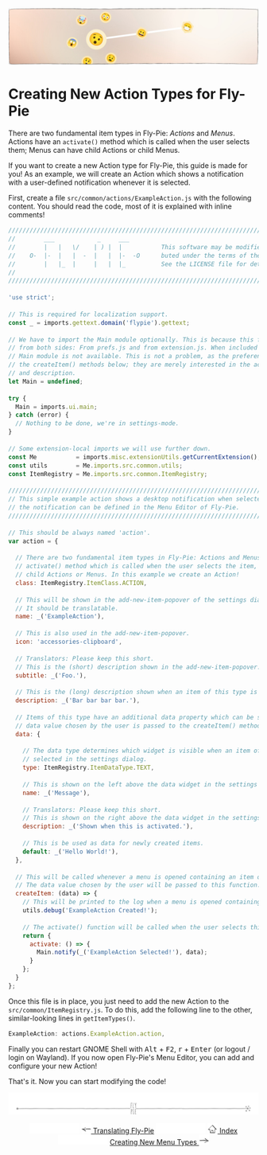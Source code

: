 <p align="center">
  <img src ="pics/banner-01.jpg" />
</p>

# Creating New Action Types for Fly-Pie

There are two fundamental item types in Fly-Pie: _Actions_ and _Menus_.
Actions have an `activate()` method which is called when the user selects them; Menus can have child Actions or child Menus. 

If you want to create a new Action type for Fly-Pie, this guide is made for you!
As an example, we will create an Action which shows a notification with a user-defined notification whenever it is selected.

First, create a file `src/common/actions/ExampleAction.js` with the following content.
You should read the code, most of it is explained with inline comments!

```javascript
//////////////////////////////////////////////////////////////////////////////////////////
//        ___            _     ___                                                      //
//        |   |   \/    | ) |  |           This software may be modified and distri-    //
//    O-  |-  |   |  -  |   |  |-  -O      buted under the terms of the MIT license.    //
//        |   |_  |     |   |  |_          See the LICENSE file for details.            //
//                                                                                      //
//////////////////////////////////////////////////////////////////////////////////////////

'use strict';

// This is required for localization support.
const _ = imports.gettext.domain('flypie').gettext;

// We have to import the Main module optionally. This is because this file is included
// from both sides: From prefs.js and from extension.js. When included from prefs.js, the
// Main module is not available. This is not a problem, as the preferences will not call
// the createItem() methods below; they are merely interested in the action's name, icon
// and description.
let Main = undefined;

try {
  Main = imports.ui.main;
} catch (error) {
  // Nothing to be done, we're in settings-mode.
}

// Some extension-local imports we will use further down.
const Me           = imports.misc.extensionUtils.getCurrentExtension();
const utils        = Me.imports.src.common.utils;
const ItemRegistry = Me.imports.src.common.ItemRegistry;

//////////////////////////////////////////////////////////////////////////////////////////
// This simple example action shows a desktop notification when selected. The text of   //
// the notification can be defined in the Menu Editor of Fly-Pie.                       //
//////////////////////////////////////////////////////////////////////////////////////////

// This should be always named 'action'.
var action = {

  // There are two fundamental item types in Fly-Pie: Actions and Menus. Actions have an
  // activate() method which is called when the user selects the item, Menus can have
  // child Actions or Menus. In this example we create an Action!
  class: ItemRegistry.ItemClass.ACTION,

  // This will be shown in the add-new-item-popover of the settings dialog.
  // It should be translatable.
  name: _('ExampleAction'),

  // This is also used in the add-new-item-popover.
  icon: 'accessories-clipboard',

  // Translators: Please keep this short.
  // This is the (short) description shown in the add-new-item-popover.
  subtitle: _('Foo.'),

  // This is the (long) description shown when an item of this type is selected.
  description: _('Bar bar bar bar.'),

  // Items of this type have an additional data property which can be set by the user. The
  // data value chosen by the user is passed to the createItem() method further below.
  data: {

    // The data type determines which widget is visible when an item of this type is
    // selected in the settings dialog.
    type: ItemRegistry.ItemDataType.TEXT,

    // This is shown on the left above the data widget in the settings dialog.
    name: _('Message'),

    // Translators: Please keep this short.
    // This is shown on the right above the data widget in the settings dialog.
    description: _('Shown when this is activated.'),

    // This is be used as data for newly created items.
    default: _('Hello World!'),
  },

  // This will be called whenever a menu is opened containing an item of this kind.
  // The data value chosen by the user will be passed to this function.
  createItem: (data) => {
    // This will be printed to the log when a menu is opened containing such an action.
    utils.debug('ExampleAction Created!');

    // The activate() function will be called when the user selects this action.
    return {
      activate: () => {
        Main.notify(_('ExampleAction Selected!'), data);
      }
    };
  }
};
```

Once this file is in place, you just need to add the new Action to the `src/common/ItemRegistry.js`.
To do this, add the following line to the other, similar-looking lines in `getItemTypes()`.

```javascript
ExampleAction: actions.ExampleAction.action,
```

Finally you can restart GNOME Shell with <kbd>Alt</kbd> + <kbd>F2</kbd>, <kbd>r</kbd> + <kbd>Enter</kbd> (or logout / login on Wayland).
If you now open Fly-Pie's Menu Editor, you can add and configure your new Action!

That's it.
Now you can start modifying the code!

<p align="center"><img src ="pics/hr.svg" /></p>

<p align="center">
  <img src="pics/nav-space.svg"/>
  <a href="translating.md"><img src ="pics/left-arrow.png"/> Translating Fly-Pie</a>
  <img src="pics/nav-space.svg"/>
  <a href="../README.md#getting-started"><img src ="pics/home.png"/> Index</a>
  <img src="pics/nav-space.svg"/>
  <a href="creating-menus.md">Creating New Menu Types <img src ="pics/right-arrow.png"/></a>
</p>
